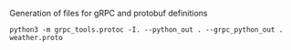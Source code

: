 

Generation of files for gRPC and protobuf definitions

`python3 -m grpc_tools.protoc -I. --python_out . --grpc_python_out . weather.proto`